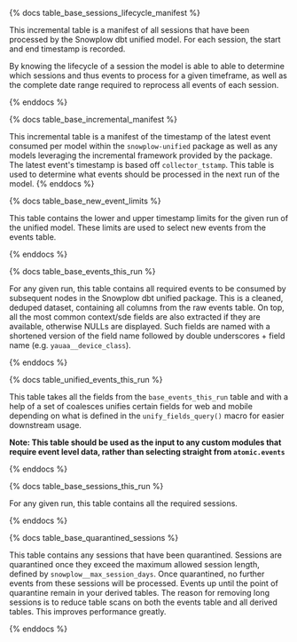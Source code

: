 {% docs table_base_sessions_lifecycle_manifest %}

This incremental table is a manifest of all sessions that have been processed by the Snowplow dbt unified model. For each session, the start and end timestamp is recorded.

By knowing the lifecycle of a session the model is able to able to determine which sessions and thus events to process for a given timeframe, as well as the complete date range required to reprocess all events of each session.

{% enddocs %}

{% docs table_base_incremental_manifest %}

This incremental table is a manifest of the timestamp of the latest event consumed per model within the `snowplow-unified` package as well as any models leveraging the incremental framework provided by the package. The latest event's timestamp is based off `collector_tstamp`. This table is used to determine what events should be processed in the next run of the model.
{% enddocs %}

{% docs table_base_new_event_limits %}

This table contains the lower and upper timestamp limits for the given run of the unified model. These limits are used to select new events from the events table.

{% enddocs %}


{% docs table_base_events_this_run %}

For any given run, this table contains all required events to be consumed by subsequent nodes in the Snowplow dbt unified package. This is a cleaned, deduped dataset, containing all columns from the raw events table. On top, all the most common context/sde fields are also extracted if they are available, otherwise NULLs are displayed. Such fields are named with a shortened version of the field name followed by double underscores + field name (e.g. `yauaa__device_class`).

{% enddocs %}

{% docs table_unified_events_this_run %}

This table takes all the fields from the `base_events_this_run` table and with a help of a set of coalesces unifies certain fields for web and mobile depending on what is defined in the `unify_fields_query()` macro for easier downstream usage.

**Note: This table should be used as the input to any custom modules that require event level data, rather than selecting straight from `atomic.events`**

{% enddocs %}

{% docs table_base_sessions_this_run %}

For any given run, this table contains all the required sessions.

{% enddocs %}


{% docs table_base_quarantined_sessions %}

This table contains any sessions that have been quarantined. Sessions are quarantined once they exceed the maximum allowed session length, defined by `snowplow__max_session_days`.
Once quarantined, no further events from these sessions will be processed. Events up until the point of quarantine remain in your derived tables.
The reason for removing long sessions is to reduce table scans on both the events table and all derived tables. This improves performance greatly.

{% enddocs %}
